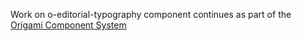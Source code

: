 Work on o-editorial-typography component continues as part of the [Origami Component System](https://github.com/Financial-Times/origami/tree/main/components/o-editorial-typography)
